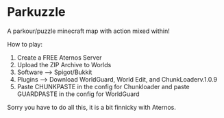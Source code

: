 # Parkuzzle
A parkour/puzzle minecraft map with action mixed within!

How to play:

1. Create a FREE Aternos Server
2. Upload the ZIP Archive to Worlds 
3. Software --> Spigot/Bukkit
4. Plugins --> Download WorldGuard, World Edit, and ChunkLoaderv.1.0.9
5. Paste CHUNKPASTE in the config for Chunkloader and paste GUARDPASTE in the config for WorldGuard

Sorry you have to do all this, it is a bit finnicky with Aternos.
